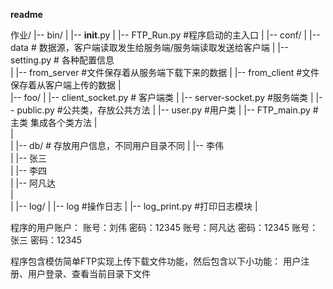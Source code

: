 ﻿**readme**

作业/
|-- bin/
|   |-- __init__.py
|   |-- FTP_Run.py                #程序启动的主入口
|
|-- conf/
|   |-- data                   #
数据源，客户端读取发生给服务端/服务端读取发送给客户端
|   |-- setting.py               # 各种配置信息                    
|   |-- from_server          #文件保存着从服务端下载下来的数据
|   |-- from_client          #文件保存着从客户端上传的数据
|   
|-- foo/
|   |-- client_socket.py             # 客户端类
|   |-- server-socket.py            #服务端类
|   |-- public.py                #公共类，存放公共方法
|   |-- user.py           #用户类
|   |-- FTP_main.py          #主类 集成各个类方法
|   
|               
|
|-- db/ # 存放用户信息，不同用户目录不同
|   |-- 李伟     
|   |-- 张三         
|   |-- 李四         
|   |-- 阿凡达       
|   
|
|-- log/
|   |-- log                  #操作日志
|   |-- log_print.py         #打印日志模块
|   

程序的用户账户：        账号：刘伟 密码：12345
                        账号：阿凡达 密码：12345
				        账号：张三 密码：12345
				        
						
程序包含模仿简单FTP实现上传下载文件功能，然后包含以下小功能：
用户注册、用户登录、查看当前目录下文件
